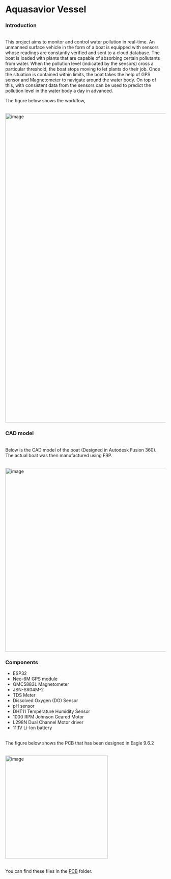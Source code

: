 # Aquasavior Vessel
<h3>Introduction</h3>
<br>This project aims to monitor and control water pollution in real-time. An unmanned surface vehicle in the form of a boat is equipped with sensors whose readings are constantly verified and sent to a cloud database. 
The boat is loaded with plants that are capable of absorbing certain pollutants from water. When the pollution level (indicated by the sensors) cross a particular threshold, the boat stops moving to let plants do their job.
Once the situation is contained within limits, the boat takes the help of GPS sensor and Magnetometer to navigate around the water body. On top of this, with consistent data from the sensors can be used to predict the pollution level in
the water body a day in advanced.

The figure below shows the workflow, 

<br> <img width="968" alt="image" src="https://github.com/SIDDHARTH-S-001/Boat/assets/73553742/72dc646a-7e92-468b-af2e-c3580e70c8fb">

<h3>CAD model</h3>
<br> Below is the CAD model of the boat (Designed in Autodesk Fusion 360).
<br> The actual boat was then manufactured using FRP.

<br><img width="575" alt="image" src="https://github.com/SIDDHARTH-S-001/Boat/assets/73553742/b3a09302-e0de-4ff6-905b-6ffdea2bd154">

<h3>Components</h3>

*  ESP32
*  Neo-6M GPS module
*  QMC5883L Magnetometer
*  JSN-SR04M-2
*  TDS Meter
*  Dissolved Oxygen (DO) Sensor
*  pH sensor
*  DHT11 Temperature Humidity Sensor
*  1000 RPM Johnson Geared Motor
*  L298N Dual Channel Motor driver
*  11.1V Li-Ion battery

<br> The figure below shows the PCB that has been designed in Eagle 9.6.2 

<br> <img width="322" alt="image" src="https://github.com/SIDDHARTH-S-001/Boat/assets/73553742/d929ad75-d677-4961-b957-21810c4de6a7">

<br> You can find these files in the [PCB](https://github.com/SIDDHARTH-S-001/Boat/tree/main/PCB) folder. 
